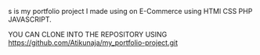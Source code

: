 s is my portfolio project I made using on E-Commerce using HTMl CSS PHP JAVASCRIPT.

YOU CAN CLONE INTO THE REPOSITORY USING 
https://github.com/Atikunaja/my_portfolio-project.git
